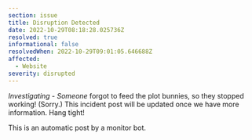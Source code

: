 ```yaml
---
section: issue
title: Disruption Detected
date: 2022-10-29T08:18:28.025736Z
resolved: true
informational: false
resolvedWhen: 2022-10-29T09:01:05.646688Z
affected:
  - Website
severity: disrupted
---
```

*Investigating* - _Someone_ forgot to feed the plot bunnies, so they stopped working! (Sorry.) This incident post will be updated once we have more information. Hang tight!

This is an automatic post by a monitor bot.
        